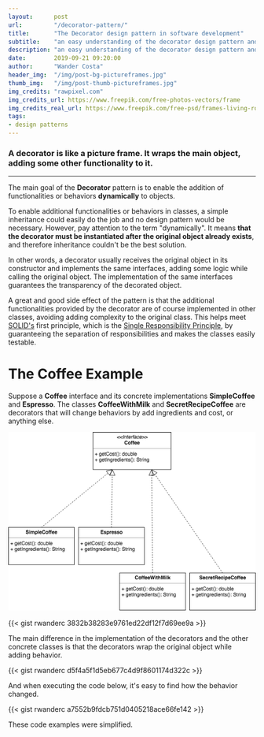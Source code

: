 ```yaml
---
layout:      post
url:         "/decorator-pattern/"
title:       "The Decorator design pattern in software development"
subtitle:    "an easy understanding of the decorator design pattern and some examples"
description: "an easy understanding of the decorator design pattern and some examples"
date:        2019-09-21 09:20:00
author:      "Wander Costa"
header_img:  "/img/post-bg-pictureframes.jpg"
thumb_img:   "/img/post-thumb-pictureframes.jpg"
img_credits: "rawpixel.com"
img_credits_url: https://www.freepik.com/free-photos-vectors/frame
img_credits_real_url: https://www.freepik.com/free-psd/frames-living-room_4500896.htm#page=8&query=frames&position=39
tags:
- design patterns
---
```


### A decorator is like a picture frame. It wraps the main object, adding some other functionality to it.

<hr>

The main goal of the **Decorator** pattern is to enable the addition of functionalities or behaviors **dynamically** to objects.

To enable additional functionalities or behaviors in classes, a simple inheritance could easily do the job and no design pattern would be necessary. However, pay attention to the term "dynamically". It means **that the decorator must be instantiated after the original object already exists**, and therefore inheritance couldn't be the best solution.

In other words, a decorator usually receives the original object in its constructor and implements the same interfaces, adding some logic while calling the original object. The implementation of the same interfaces guarantees the transparency of the decorated object.

A great and good side effect of the pattern is that the additional functionalities provided by the decorator are of course implemented in other classes, avoiding adding complexity to the original class. This helps meet [SOLID's][solid] first principle, which is the [Single Responsibility Principle][singleresponsibility], by guaranteeing the separation of responsibilities and makes the classes easily testable.


# The Coffee Example

Suppose a **Coffee** interface and its concrete implementations **SimpleCoffee** and **Espresso**. The classes **CoffeeWithMilk** and **SecretRecipeCoffee** are decorators that will change behaviors by add ingredients and cost, or anything else.

![img/coffee-uml.png](/img/coffee-uml.png)

{{< gist rwanderc 3832b38283e9761ed22df12f7d69ee9a >}}


The main difference in the implementation of the decorators and the other concrete classes is that the decorators wrap the original object while adding behavior.

{{< gist rwanderc d5f4a5f1d5eb677c4d9f8601174d322c >}}


And when executing the code below, it's easy to find how the behavior changed.

{{< gist rwanderc a7552b9fdcb751d0405218ace66fe142 >}}


These code examples were simplified.

[solid]:https://en.wikipedia.org/wiki/SOLID
[singleresponsibility]:https://en.wikipedia.org/wiki/Single_responsibility_principle